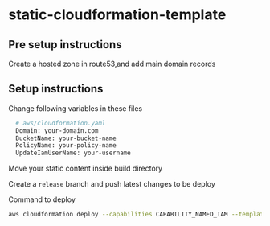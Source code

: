 # static-cloudformation-template
## Pre setup instructions
Create a hosted zone in route53,and add main domain records


## Setup instructions

Change following variables in these files 
```bash
  # aws/cloudformation.yaml
  Domain: your-domain.com
  BucketName: your-bucket-name
  PolicyName: your-policy-name
  UpdateIamUserName: your-username
```

Move your static content inside build directory

Create a `release` branch and push latest changes to be deploy

Command to deploy
```bash
aws cloudformation deploy --capabilities CAPABILITY_NAMED_IAM --template-file ./path-to-your-template.yml --stack-name your-stack-name --parameter-overrides Env=prod HostedZoneId=your-hosted-id --tags app=your-tag env=prod
```
